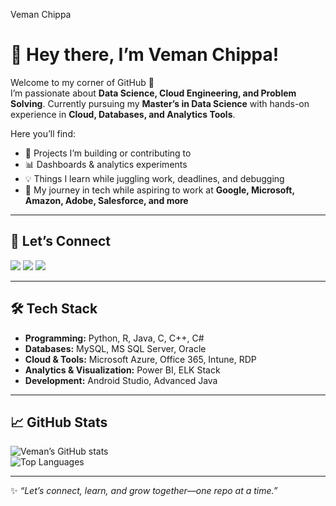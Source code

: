 
Veman Chippa 
# 🌟 Hey there, I’m Veman Chippa!  

Welcome to my corner of GitHub 👋  
I’m passionate about **Data Science, Cloud Engineering, and Problem Solving**. Currently pursuing my **Master’s in Data Science** with hands-on experience in **Cloud, Databases, and Analytics Tools**.  

Here you’ll find:  
- 🚀 Projects I’m building or contributing to  
- 📊 Dashboards & analytics experiments  
- 💡 Things I learn while juggling work, deadlines, and debugging  
- 🌱 My journey in tech while aspiring to work at **Google, Microsoft, Amazon, Adobe, Salesforce, and more**  

---

## 🔗 Let’s Connect  
<p align="left">
<a href="https://www.linkedin.com/in/veman-chippa/"><img src="https://img.shields.io/badge/-LinkedIn-blue?style=for-the-badge&logo=linkedin&logoColor=white"/></a>
<a href="mailto:info.veman99@gmail.com"><img src="https://img.shields.io/badge/-Gmail-red?style=for-the-badge&logo=gmail&logoColor=white"/></a>
<a href="https://github.com/veman-chippa"><img src="https://img.shields.io/badge/-GitHub-black?style=for-the-badge&logo=github&logoColor=white"/></a>
</p>

---

## 🛠️ Tech Stack  
- **Programming:** Python, R, Java, C, C++, C#  
- **Databases:** MySQL, MS SQL Server, Oracle  
- **Cloud & Tools:** Microsoft Azure, Office 365, Intune, RDP  
- **Analytics & Visualization:** Power BI, ELK Stack  
- **Development:** Android Studio, Advanced Java  

---

## 📈 GitHub Stats  
![Veman’s GitHub stats](https://github-readme-stats.vercel.app/api?username=veman-chippa&show_icons=true&theme=tokyonight)  
![Top Languages](https://github-readme-stats.vercel.app/api/top-langs/?username=veman-chippa&layout=compact&theme=tokyonight)  

---

✨ *“Let’s connect, learn, and grow together—one repo at a time.”*  
